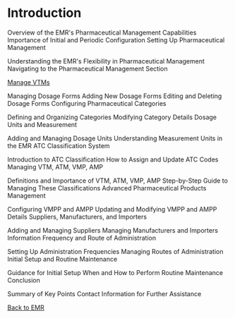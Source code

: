 # Introduction

Overview of the EMR's Pharmaceutical Management Capabilities
Importance of Initial and Periodic Configuration
Setting Up Pharmaceutical Management

Understanding the EMR's Flexibility in Pharmaceutical Management
Navigating to the Pharmaceutical Management Section

[Manage VTMs](https://github.com/hmislk/hmis/wiki/Managing-Virtual-Therapeutic-Moieties-(VTM))

Managing Dosage Forms
Adding New Dosage Forms
Editing and Deleting Dosage Forms
Configuring Pharmaceutical Categories

Defining and Organizing Categories
Modifying Category Details
Dosage Units and Measurement

Adding and Managing Dosage Units
Understanding Measurement Units in the EMR
ATC Classification System

Introduction to ATC Classification
How to Assign and Update ATC Codes
Managing VTM, ATM, VMP, AMP

Definitions and Importance of VTM, ATM, VMP, AMP
Step-by-Step Guide to Managing These Classifications
Advanced Pharmaceutical Products Management

Configuring VMPP and AMPP
Updating and Modifying VMPP and AMPP Details
Suppliers, Manufacturers, and Importers

Adding and Managing Suppliers
Managing Manufacturers and Importers Information
Frequency and Route of Administration

Setting Up Administration Frequencies
Managing Routes of Administration
Initial Setup and Routine Maintenance

Guidance for Initial Setup
When and How to Perform Routine Maintenance
Conclusion

Summary of Key Points
Contact Information for Further Assistance

[Back to EMR](https://github.com/hmislk/hmis/wiki/EHR)